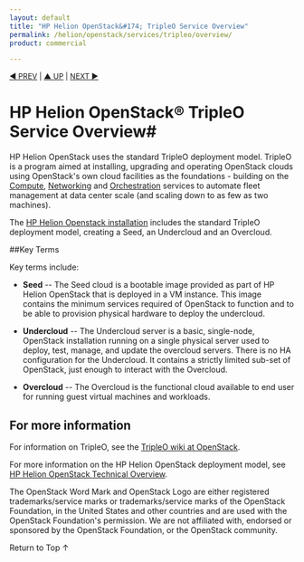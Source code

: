```yaml
---
layout: default
title: "HP Helion OpenStack&#174; TripleO Service Overview"
permalink: /helion/openstack/services/tripleo/overview/
product: commercial

---
```

<!--PUBLISHED-->

<script>

function PageRefresh {
onLoad="window.refresh"
}

PageRefresh();

</script>


<p style="font-size: small;"> <a href="/helion/openstack/services/dns/overview/">&#9664; PREV</a> | <a href="/helion/openstack/services/overview/">&#9650; UP</a> | <a href="/helion/openstack/services/compute/overview/"> NEXT &#9654</a> </p>

# HP Helion OpenStack&reg; TripleO Service Overview#

HP Helion OpenStack uses the standard TripleO deployment model. TripleO is a program aimed at installing, upgrading and operating OpenStack clouds using OpenStack's own cloud facilities as the foundations - building on the [Compute](/helion/openstack/services/compute/overview/), [Networking](/helion/openstack/services/networking/overview/) and [Orchestration](/helion/openstack/services/orchestration/overview/) services to automate fleet management at data center scale (and scaling down to as few as two machines).

The [HP Helion Openstack installation](/helion/openstack/install-beta/) includes the standard TripleO deployment model, creating a Seed, an Undercloud and an Overcloud.


##Key Terms

Key terms include:

- **Seed** -- The Seed cloud is a bootable image provided as part of HP Helion OpenStack that is deployed in a VM instance. This image contains the minimum services required of OpenStack to function and to be able to provision physical hardware to deploy the undercloud.

- **Undercloud** -- The Undercloud server is a basic, single-node, OpenStack installation running on a single physical server used to deploy, test, manage, and update the overcloud servers. There is no HA configuration for the Undercloud. It contains a strictly limited sub-set of OpenStack, just enough to interact with the Overcloud. 

- **Overcloud** -- The Overcloud is the functional cloud available to end user for running guest virtual machines and workloads. 

## For more information ##

For information on TripleO, see the [TripleO wiki at OpenStack](https://wiki.openstack.org/wiki/TripleO).

For more information on the HP Helion OpenStack deployment model, see [HP Helion OpenStack Technical Overview](/helion/openstack/technical-overview/).

The OpenStack Word Mark and OpenStack Logo are either registered trademarks/service marks or trademarks/service marks of the OpenStack Foundation, in the United States and other countries and are used with the OpenStack Foundation's permission. We are not affiliated with, endorsed or sponsored by the OpenStack Foundation, or the OpenStack community.

 <a href="#top" style="padding:14px 0px 14px 0px; text-decoration: none;"> Return to Top &#8593; </a>

